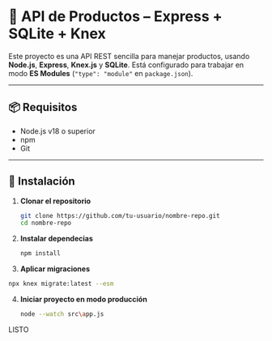 # 🧾 API de Productos – Express + SQLite + Knex

Este proyecto es una API REST sencilla para manejar productos, usando **Node.js**, **Express**, **Knex.js** y **SQLite**. Está configurado para trabajar en modo **ES Modules** (`"type": "module"` en `package.json`).

---

## 📦 Requisitos

- Node.js v18 o superior
- npm
- Git

---

## 🚀 Instalación

1. **Clonar el repositorio**

   ```bash
   git clone https://github.com/tu-usuario/nombre-repo.git
   cd nombre-repo
   ```
3. **Instalar dependecias**
   ```bash
   npm install
   ```
3.  **Aplicar migraciones**
   ```bash
   npx knex migrate:latest --esm
   ```
4. **Iniciar proyecto en modo producción**
   ```bash
   node --watch src\app.js
   ```

LISTO
